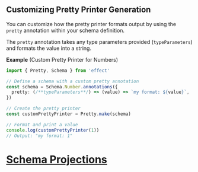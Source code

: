 ## Customizing Pretty Printer Generation

You can customize how the pretty printer formats output by using the `pretty` annotation within your schema definition.

The `pretty` annotation takes any type parameters provided (`typeParameters`) and formats the value into a string.

**Example** (Custom Pretty Printer for Numbers)

```ts twoslash
import { Pretty, Schema } from 'effect'

// Define a schema with a custom pretty annotation
const schema = Schema.Number.annotations({
  pretty: (/**typeParameters**/) => (value) => `my format: ${value}`,
})

// Create the pretty printer
const customPrettyPrinter = Pretty.make(schema)

// Format and print a value
console.log(customPrettyPrinter(1))
// Output: "my format: 1"
```

# [Schema Projections](https://effect.website/docs/schema/projections/)
